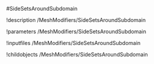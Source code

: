 <!-- MOOSE Object Documentation Stub: Remove this when content is added. -->
#SideSetsAroundSubdomain

!description /MeshModifiers/SideSetsAroundSubdomain

!parameters /MeshModifiers/SideSetsAroundSubdomain

!inputfiles /MeshModifiers/SideSetsAroundSubdomain

!childobjects /MeshModifiers/SideSetsAroundSubdomain
